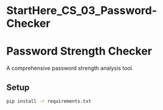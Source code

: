 # StartHere_CS_03_Password-Checker

# Password Strength Checker
A comprehensive password strength analysis tool.

## Setup
```bash
pip install -r requirements.txt
